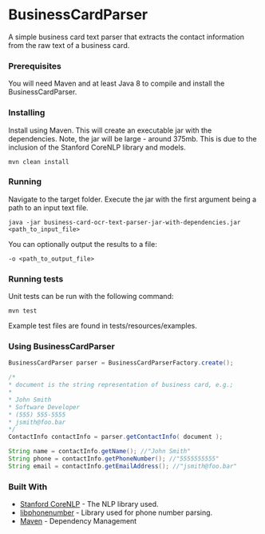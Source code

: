 # BusinessCardParser

A simple business card text parser that extracts the contact information from the raw text of a business card.

### Prerequisites

You will need Maven and at least Java 8 to compile and install the BusinessCardParser.

### Installing

Install using Maven.  This will create an executable jar with the dependencies.  Note, the jar will be large - around 375mb.  This is due to the inclusion of the Stanford CoreNLP library and models.

```
mvn clean install
```

### Running

Navigate to the target folder.  Execute the jar with the first argument being a path to an input text file.

```
java -jar business-card-ocr-text-parser-jar-with-dependencies.jar <path_to_input_file>
```

You can optionally output the results to a file:

```
-o <path_to_output_file>
```

### Running tests

Unit tests can be run with the following command:

```
mvn test
```

Example test files are found in tests/resources/examples.

### Using BusinessCardParser

```java
BusinessCardParser parser = BusinessCardParserFactory.create();

/*
* document is the string representation of business card, e.g.; 
*
* John Smith
* Software Developer
* (555) 555-5555
* jsmith@foo.bar
*/
ContactInfo contactInfo = parser.getContactInfo( document );

String name = contactInfo.getName(); //"John Smith"
String phone = contactInfo.getPhoneNumber(); //"5555555555"
String email = contactInfo.getEmailAddress(); //"jsmith@foo.bar"
```

### Built With

* [Stanford CoreNLP](https://stanfordnlp.github.io/CoreNLP/) - The NLP library used.
* [libphonenumber](https://github.com/googlei18n/libphonenumber) - Library used for phone number parsing.
* [Maven](https://maven.apache.org/) - Dependency Management